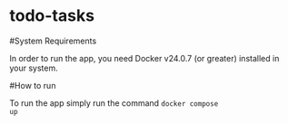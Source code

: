 # todo-tasks

#System Requirements

In order to run the app, you need Docker v24.0.7 (or greater) installed in your system. 

#How to run

To run the app simply run the command <code>docker compose up<code>
